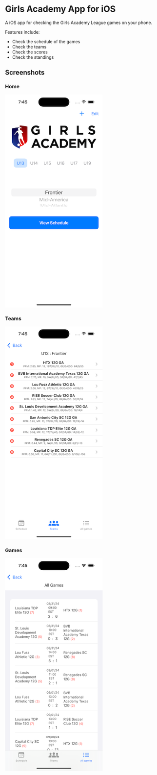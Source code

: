 # Girls Academy App for iOS

A iOS app for checking the Girls Academy League games on your phone.

Features include:

- Check the schedule of the games
- Check the teams
- Check the scores
- Check the standings

## Screenshots

### Home
![Home](./pics/iphone_home_ss.png)    

### Teams
![Teams](./pics/iphone_team_ss.png)

### Games
![Games](./pics/iphone_game_ss.png)


